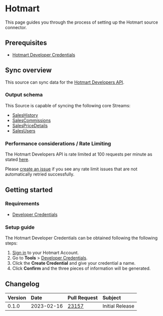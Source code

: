 # Hotmart

This page guides you through the process of setting up the Hotmart source connector.

## Prerequisites

* [Hotmart Developer Credentials](https://app-vlc.hotmart.com/tools/credentials)

## Sync overview

This source can sync data for the [Hotmart Developers API](https://developers.hotmart.com/docs/en/).

### Output schema

This Source is capable of syncing the following core Streams:

* [SalesHistory](https://developers.hotmart.com/docs/en/v1/sales/sales-history)
* [SalesCommissions](https://developers.hotmart.com/docs/en/v1/sales/sales-commissions)
* [SalesPriceDetails](https://developers.hotmart.com/docs/en/v1/sales/sales-price-details)
* [SalesUsers](https://developers.hotmart.com/docs/en/v1/sales/sales-users)

### Performance considerations / Rate Limiting

The Hotmart Developers API is rate limited at 100 requests per minute as stated [here](https://developers.hotmart.com/docs/en/start/rate-limit).

Please [create an issue](https://github.com/airbytehq/airbyte/issues) if you see any rate limit issues that are not automatically retried successfully.

## Getting started

### Requirements

* [Developer Credentials](https://developers.hotmart.com/docs/en/start/app-auth/)

### Setup guide

The Hotmart Developer Credentials can be obtained following the following steps:

1. [Sign in](https://app-vlc.hotmart.com/login) to your Hotmart Account.
2. Go to **Tools** > [Developer Credentials](https://app-vlc.hotmart.com/tools/credentials).
3. Click the **Create Credential** and give your credential a name.
4. Click **Confirm** and the three pieces of information will be generated.

## Changelog

| Version | Date | Pull Request | Subject |
| :--- | :--- | :--- | :--- |
| 0.1.0 | 2023-02-16 | [23157](https://github.com/airbytehq/airbyte/pull/23157) | Initial Release |